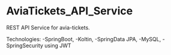 # AviaTickets_API_Service
REST API Service for avia-tickets.

Technologies:
  -SpringBoot, 
  -Koltin, 
  -SpringData JPA, 
  -MySQL, 
  -SpringSecurity using JWT
